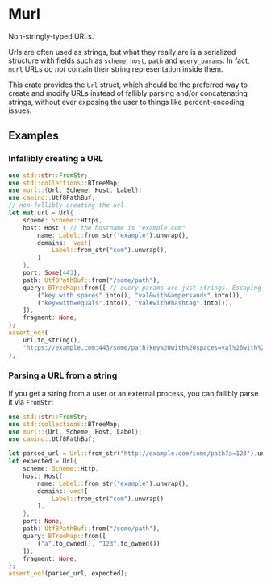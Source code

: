  # Murl
 Non-stringly-typed URLs.

 Urls are often used as strings, but what they really are is a serialized
 structure with fields such as `scheme`, `host`, `path` and `query_params`.
 In fact, `murl` URLs do _not_ contain their string representation inside them.

 This crate provides the `Url` struct, which should be the preferred
 way to create and modify URLs instead of fallibly parsing and/or concatenating
 strings, without ever exposing the user to things like percent-encoding issues.
 <br>
 ## Examples

 ### Infallibly creating a URL
 ```rust
use std::str::FromStr;
use std::collections::BTreeMap;
use murl::{Url, Scheme, Host, Label};
use camino::Utf8PathBuf;
// non-fallibly creating the url
 let mut url = Url{
     scheme: Scheme::Https,
     host: Host { // the hostname is "example.com"
         name: Label::from_str("example").unwrap(),
         domains:  vec![
             Label::from_str("com").unwrap(),
         ]
     },
     port: Some(443),
     path: Utf8PathBuf::from("/some/path"),
     query: BTreeMap::from([ // query params are just strings. Escaping is done automatically
         ("key with spaces".into(), "val&with&ampersands".into()),
         ("key=with=equals".into(), "val#with#hashtag".into()),
     ]),
     fragment: None,
 };
 assert_eq!(
     url.to_string(),
     "https://example.com:443/some/path?key%20with%20spaces=val%26with%26ampersands&key%3Dwith%3Dequals=val%23with%23hashtag"
 );
```

 ### Parsing a URL from a string
 If you get a string from a user or an external process, you can fallibly parse it via `FromStr`:

 ```rust
 use std::str::FromStr;
 use std::collections::BTreeMap;
 use murl::{Url, Scheme, Host, Label};
 use camino::Utf8PathBuf;

 let parsed_url = Url::from_str("http://example.com/some/path?a=123").unwrap();
 let expected = Url{
     scheme: Scheme::Http,
     host: Host{
         name: Label::from_str("example").unwrap(),
         domains: vec![
             Label::from_str("com").unwrap()
         ],
     },
     port: None,
     path: Utf8PathBuf::from("/some/path"),
     query: BTreeMap::from([
         ("a".to_owned(), "123".to_owned())
     ]),
     fragment: None,
 };
 assert_eq!(parsed_url, expected);
 ```